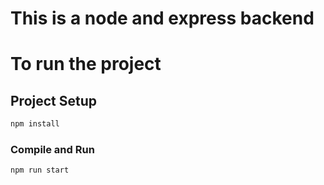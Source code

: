 # This is a node and express backend

# To run the project

## Project Setup

```sh
npm install
```

### Compile and Run
```sh
npm run start
```